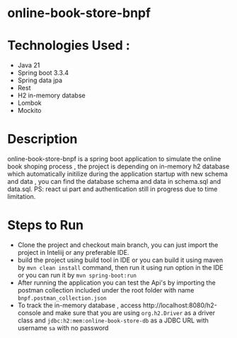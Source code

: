 # online-book-store-bnpf

# Technologies Used :
  - Java 21
  - Spring boot 3.3.4
  - Spring data jpa
  - Rest
  - H2 in-memory databse
  - Lombok
  - Mockito

# Description 

online-book-store-bnpf is a spring boot application to simulate the online book shoping process , the project is depending on in-memory h2 database which automatically initilize during the application startup with new schema and data , you can find the database schema and data in schema.sql and data.sql.
PS: react ui part and authentication still in progress due to time limitation.

# Steps to Run 

- Clone the project and checkout main branch, you can just import the project in Inteliij or any preferable IDE.
- build the project using build tool in IDE or you can build it using maven by ````mvn clean install```` command, then run it using run option in the IDE or you can run it by ````mvn spring-boot:run````
- After running the application you can test the Api's by importing the postman collection included under the root folder with name  ````bnpf.postman_collection.json````
- To track the in-memory database , access http://localhost:8080/h2-console and make sure that you are using ````org.h2.Driver```` as a driver class and ````jdbc:h2:mem:online-book-store-db```` as a JDBC URL with username ````sa```` with no password
